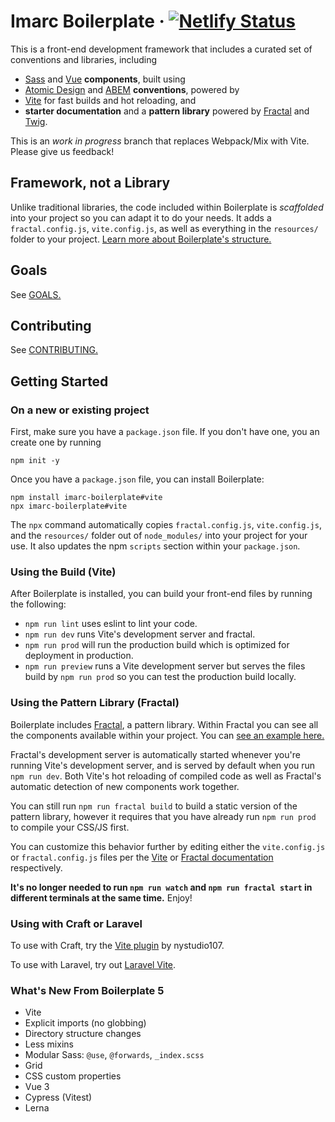 # Imarc Boilerplate &middot; [![Netlify Status](https://api.netlify.com/api/v1/badges/630eeb6d-c075-4953-ba22-e70f98270eb1/deploy-status)](https://app.netlify.com/sites/imarc-boilerplate/deploys)

This is a front-end development framework that includes a curated set of conventions and libraries, including

* [Sass](https://sass-lang.com) and [Vue](https://vuejs.org/) **components**, built using
* [Atomic Design](https://atomicdesign.bradfrost.com/) and [ABEM](https://css-tricks.com/abem-useful-adaptation-bem/) **conventions**, powered by
* [Vite](https://vitejs.dev/) for fast builds and hot reloading, and
* **starter documentation** and a **pattern library** powered by [Fractal](https://fractal.build/) and [Twig](https://github.com/twigjs/twig.js).

This is an *work in progress* branch that replaces Webpack/Mix with Vite. Please give us feedback!


Framework, not a Library
------------------------

Unlike traditional libraries, the code included within Boilerplate is *scaffolded* into your project so you can adapt it to do your needs. It adds a `fractal.config.js`, `vite.config.js`, as well as everything in the `resources/` folder to your project. [Learn more about Boilerplate's structure.](https://imarc-boilerplate.netlify.app/pattern-library/docs/structure.html)

Goals
-----

See [GOALS.](.github/GOALS.md)

Contributing
------------

See [CONTRIBUTING.](.github/CONTRIBUTING.md)


Getting Started
---------------

### On a new or existing project

First, make sure you have a `package.json` file. If you don't have one, you an create one by running

```
npm init -y
```

Once you have a `package.json` file, you can install Boilerplate:

```
npm install imarc-boilerplate#vite
npx imarc-boilerplate#vite
```

The `npx` command automatically copies `fractal.config.js`, `vite.config.js`, and the `resources/` folder out of `node_modules/` into your project for your use. It also updates the npm `scripts` section within your `package.json`.


### Using the Build (Vite)

After Boilerplate is installed, you can build your front-end files by running the following:

* `npm run lint` uses eslint to lint your code.
* `npm run dev` runs Vite's development server and fractal.
* `npm run prod` will run the production build which is optimized for deployment in production.
* `npm run preview` runs a Vite development server but serves the files build by `npm run prod` so you can test the production build locally.

### Using the Pattern Library (Fractal)

Boilerplate includes [Fractal](https://fractal.build/), a pattern library. Within Fractal you can see all the components available within your project. You can [see an example here.](https://imarc-boilerplate.netlify.app/)

Fractal's development server is automatically started whenever you're running Vite's development server, and is served by default when you run `npm run dev`. Both Vite's hot reloading of compiled code as well as Fractal's automatic detection of new components work together.

You can still run `npm run fractal build` to build a static version of the pattern library, however it requires that you have already run `npm run prod` to compile your CSS/JS first.

You can customize this behavior further by editing either the `vite.config.js` or `fractal.config.js` files per the [Vite](https://vitejs.dev/) or [Fractal documentation](https://fractal.build/) respectively.

**It's no longer needed to run `npm run watch` and `npm run fractal start` in different terminals at the same time.** Enjoy!

### Using with Craft or Laravel

To use with Craft, try the [Vite plugin](https://plugins.craftcms.com/vite) by nystudio107.

To use with Laravel, try out [Laravel Vite](https://laravel-vite.dev/).


### What's New From Boilerplate 5

* Vite
* Explicit imports (no globbing)
* Directory structure changes
* Less mixins
* Modular Sass: `@use`, `@forwards`, `_index.scss`
* Grid
* CSS custom properties
* Vue 3
* Cypress (Vitest)
* Lerna
